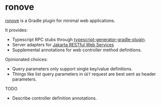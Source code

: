 # ronove

[ronove](https://en.wikipedia.org/wiki/Ronove) is a Gradle plugin for minimal web applications.

It provides:

- Typescript RPC stubs through [typescript-generator-gradle-plugin](https://github.com/vojtechhabarta/typescript-generator).
- Server adapters for [Jakarta RESTful Web Services](https://jakarta.ee/specifications/restful-ws/3.0/jakarta-restful-ws-spec-3.0.html)
- Supplemental annotations for web controller method definitions.

Opinionated choices:

- Query parameters only support single key/value definitions.
- Things like list query parameters in `GET` request are best sent as header parameters.

TODO

- Describe controller definition annotations.
